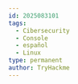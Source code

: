 ```yaml
---
id: 2025083101
tags:
  - Cibersecurity
  - Console
  - español
  - Linux
type: permanent
author: TryHackme
---
```

